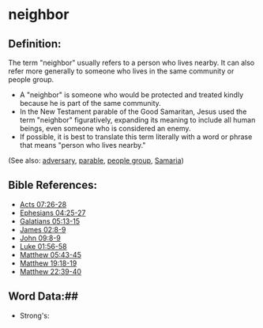 # neighbor #

## Definition: ##

The term "neighbor" usually refers to a person who lives nearby. It can also refer more generally to someone who lives in the same community or people group.

* A "neighbor" is someone who would be protected and treated kindly because he is part of the same community.
* In the New Testament parable of the Good Samaritan, Jesus used the term "neighbor" figuratively, expanding its meaning to include all human beings, even someone who is considered an enemy.
* If possible, it is best to translate this term literally with a word or phrase that means "person who lives nearby."

(See also: [adversary](../other/adversary.md), [parable](../other/parable.md), [people group](../other/peoplegroup.md), [Samaria](../other/samaria.md))

## Bible References: ##

* [Acts 07:26-28](rc://en/tn/help/act/07/26)
* [Ephesians 04:25-27](rc://en/tn/help/eph/04/25)
* [Galatians 05:13-15](rc://en/tn/help/gal/05/13)
* [James 02:8-9](rc://en/tn/help/jas/02/08)
* [John 09:8-9](rc://en/tn/help/jhn/09/08)
* [Luke 01:56-58](rc://en/tn/help/luk/01/56)
* [Matthew 05:43-45](rc://en/tn/help/mat/05/43)
* [Matthew 19:18-19](rc://en/tn/help/mat/19/18)
* [Matthew 22:39-40](rc://en/tn/help/mat/22/39)

## Word Data:##

* Strong's: 

